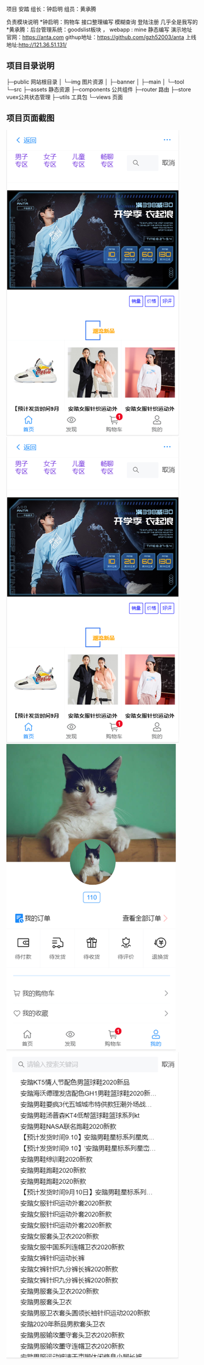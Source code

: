 项目 安踏
组长：钟启明
组员：黄承腾

负责模块说明
  *钟启明：购物车 接口整理编写 模糊查询 登陆注册 几乎全是我写的
  *黄承腾：后台管理系统：goodslist板块 ， webapp : mine 静态编写
演示地址
  官网：https://anta.com
  githup地址：https://github.com/gzh52003/anta
  上线地址:http://121.36.51.131/
  ## 项目目录说明
  ├─public 网站根目录
│  └─img   图片资源
│      ├─banner
│      ├─main
│      └─tool
└─src 
    ├─assets 静态资源
    ├─components 公共组件
    ├─router  路由
    ├─store   vuex公共状态管理
    ├─utils   工具包
    └─views   页面
## 项目页面截图
 ![](mobile\mobile\public\img\01.png)
 ![](mobile\mobile\public\img\02.png)
 ![](mobile\mobile\public\img\03.png)
 ![](mobile\mobile\public\img\04.png)

